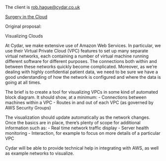 The client is rob.hague@cydar.co.uk

[Surgery in the Cloud](Surgery_in_the_Cloud "wikilink")

Original proposal:

Visualizing Clouds

At Cydar, we make extensive use of Amazon Web Services. In particular,
we use their Virtual Private Cloud (VPC) features to set up many
separate virtual networks, each containing a number of virtual machine
running different software for different purposes. The connections both
within and between these networks quickly become complicated. Moreover,
as we’re dealing with highly confidential patient data, we need to be
sure we have a good understanding of how the network is configured and
where the data is going at all times.

The brief is to create a tool for visualizing VPCs in some kind of
automated block diagram. It should show, at a minimum: - Connections
between machines within a VPC - Routes in and out of each VPC (as
governed by AWS Security Groups)

The visualization should update automatically as the network changes.
Once the basics are in place, there’s plenty of scope for additional
information such as: - Real time network traffic display - Server health
monitoring - Interaction, for example to focus on more details of a
particular VPC

Cydar will be able to provide technical help in integrating with AWS, as
well as example networks to visualize.